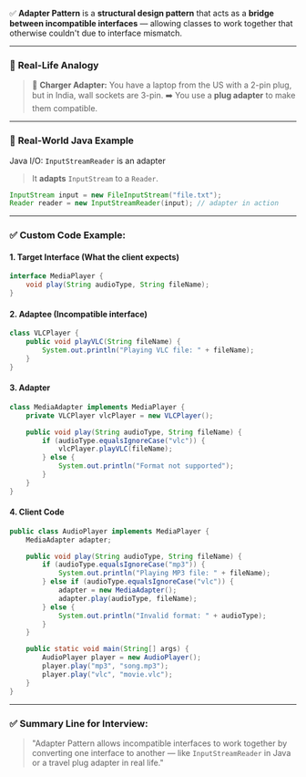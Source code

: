 ✅ **Adapter Pattern** is a **structural design pattern** that acts as a **bridge between incompatible interfaces** — allowing classes to work together that otherwise couldn't due to interface mismatch.

---

### 🔹 **Real-Life Analogy**

> 🔌 **Charger Adapter:**
> You have a laptop from the US with a 2-pin plug, but in India, wall sockets are 3-pin.
> ➡️ You use a **plug adapter** to make them compatible.

---

### 🔹 **Real-World Java Example**

Java I/O: `InputStreamReader` is an adapter

> It **adapts** `InputStream` to a `Reader`.

```java
InputStream input = new FileInputStream("file.txt");
Reader reader = new InputStreamReader(input); // adapter in action
```

---

### ✅ **Custom Code Example:**

#### 1. **Target Interface (What the client expects)**

```java
interface MediaPlayer {
    void play(String audioType, String fileName);
}
```

#### 2. **Adaptee (Incompatible interface)**

```java
class VLCPlayer {
    public void playVLC(String fileName) {
        System.out.println("Playing VLC file: " + fileName);
    }
}
```

#### 3. **Adapter**

```java
class MediaAdapter implements MediaPlayer {
    private VLCPlayer vlcPlayer = new VLCPlayer();

    public void play(String audioType, String fileName) {
        if (audioType.equalsIgnoreCase("vlc")) {
            vlcPlayer.playVLC(fileName);
        } else {
            System.out.println("Format not supported");
        }
    }
}
```

#### 4. **Client Code**

```java
public class AudioPlayer implements MediaPlayer {
    MediaAdapter adapter;

    public void play(String audioType, String fileName) {
        if (audioType.equalsIgnoreCase("mp3")) {
            System.out.println("Playing MP3 file: " + fileName);
        } else if (audioType.equalsIgnoreCase("vlc")) {
            adapter = new MediaAdapter();
            adapter.play(audioType, fileName);
        } else {
            System.out.println("Invalid format: " + audioType);
        }
    }

    public static void main(String[] args) {
        AudioPlayer player = new AudioPlayer();
        player.play("mp3", "song.mp3");
        player.play("vlc", "movie.vlc");
    }
}
```

---

### ✅ Summary Line for Interview:

> "Adapter Pattern allows incompatible interfaces to work together by converting one interface to another — like `InputStreamReader` in Java or a travel plug adapter in real life."
